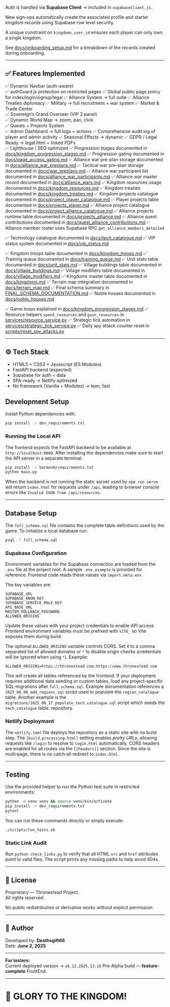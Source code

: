
Auth is handled via **Supabase Client** → included in `supabaseClient.js`.

New sign-ups automatically create the associated profile and starter kingdom
records using Supabase row level security.

A unique constraint on `kingdoms.user_id` ensures each player can only
own a single kingdom.

See [docs/onboarding_setup.md](docs/onboarding_setup.md) for a breakdown of
the records created during onboarding.

---

## ✅ Features Implemented

✅ Dynamic Navbar (auth-aware)  
✅ authGuard.js protection on restricted pages
✅ Global public page policy for index/login/signup/legal
✅ Alliance System → full suite
✅ Alliance Treaties diplomacy
✅ Military → full recruitment + war system
✅ Market & Trade Center  
✅ Sovereign’s Grand Overseer (VIP 2 panel)  
✅ Dynamic World Map → zoom, pan, click  
✅ Quests + Projects System  
✅ Admin Dashboard → full logs + actions
✅ Comprehensive audit log of player and admin activity
✅ Seasonal Effects → dynamic
✅ GDPR / Legal Ready → legal.html + linked PDFs  
✅ Lighthouse / SEO optimized
✅ Progression stages documented in [docs/kingdom_progression_stages.md](docs/kingdom_progression_stages.md)
✅ Progression gating documented in [docs/page_access_gating.md](docs/page_access_gating.md)
✅ Alliance war pre-plan storage documented in [docs/alliance_war_preplans.md](docs/alliance_war_preplans.md)
✅ Tactical war pre-plan storage documented in [docs/war_preplans.md](docs/war_preplans.md)
✅ Alliance war participant list documented in [docs/alliance_war_participants.md](docs/alliance_war_participants.md)
✅ Alliance war master record documented in [docs/alliance_wars.md](docs/alliance_wars.md)
✅ Kingdom resources usage documented in [docs/kingdom_resources.md](docs/kingdom_resources.md)
✅ Kingdom treaties documented in [docs/kingdom_treaties.md](docs/kingdom_treaties.md)
✅ Kingdom projects catalogue documented in [docs/project_player_catalogue.md](docs/project_player_catalogue.md)
✅ Player projects table documented in [docs/projects_player.md](docs/projects_player.md)
✅ Alliance project catalogue documented in [docs/project_alliance_catalogue.md](docs/project_alliance_catalogue.md)
✅ Alliance projects runtime table documented in [docs/projects_alliance.md](docs/projects_alliance.md)
✅ Alliance quest contributions documented in [docs/quest_alliance_contributions.md](docs/quest_alliance_contributions.md)
✅ Alliance member roster uses Supabase RPC `get_alliance_members_detailed`


✅ Technology catalogue documented in [docs/tech_catalogue.md](docs/tech_catalogue.md)
✅ VIP status system documented in [docs/vip_status.md](docs/vip_status.md)

✅ Kingdom troops table documented in [docs/kingdom_troops.md](docs/kingdom_troops.md)
✅ Training queue documented in [docs/training_queue.md](docs/training_queue.md)
✅ Unit stats table documented in [docs/unit_stats.md](docs/unit_stats.md)
✅ Village buildings table documented in [docs/village_buildings.md](docs/village_buildings.md)
✅ Village modifiers table documented in [docs/village_modifiers.md](docs/village_modifiers.md)
✅ Kingdoms master table documented in [docs/kingdoms.md](docs/kingdoms.md)
✅ Terrain map integration documented in [docs/terrain_map.md](docs/terrain_map.md)
✅ Final schema summary in [FINAL_SCHEMA_DOCUMENTATION.md](FINAL_SCHEMA_DOCUMENTATION.md)
✅ Noble houses documented in [docs/noble_houses.md](docs/noble_houses.md)

✅ Game loops explained in [docs/kingdom_progression_stages.md](docs/kingdom_progression_stages.md#high-level-game-loops)
✅ Resource helpers `spend_resources` and `gain_resources` in [services/resource_service.py](services/resource_service.py)
✅ Strategic tick automation in [services/strategic_tick_service.py](services/strategic_tick_service.py)
✅ Daily spy attack counter reset in [scripts/reset_spy_attacks.py](scripts/reset_spy_attacks.py)



---

## ⚙️ Tech Stack

- HTML5 + CSS3 + Javascript (ES Modules)
- FastAPI backend (expected)
- Supabase for auth + data
- SPA-ready → Netlify optimized
- No framework (Vanilla + Modules) → lean, fast


## Development Setup

Install Python dependencies with:
```bash
pip install -r dev_requirements.txt
```

### Running the Local API

The frontend expects the FastAPI backend to be available at
`http://localhost:8000`. After installing the dependencies make sure to start the
API server in a separate terminal:

```bash
pip install -r backend/requirements.txt
python main.py
```

When the backend is not running the static server used by `npm run serve` will
return `index.html` for requests under `/api`, leading to browser console errors
like `Invalid JSON from /api/resources`.

---

## Database Setup

The `full_schema.sql` file contains the complete table definitions used by the
game. To initialize a local database run:

```bash
psql -f full_schema.sql
```

### Supabase Configuration

Environment variables for the Supabase connection are loaded from the `.env` file at the project root. A sample `.env.example` is provided for reference. Frontend code reads these values via `import.meta.env`.

The key variables are:

```
SUPABASE_URL
SUPABASE_ANON_KEY
SUPABASE_SERVICE_ROLE_KEY
API_BASE_URL
MASTER_ROLLBACK_PASSWORD
ALLOWED_ORIGINS
```

Update these values with your project credentials to enable API access. Frontend
environment variables must be prefixed with `VITE_` so Vite exposes them during
build.

The optional `ALLOWED_ORIGINS` variable controls CORS. Set it to a comma
separated list of allowed domains or `*` to disable origin checks (credentials
will be ignored when using `*`).
Example:
```
ALLOWED_ORIGINS=https://thronestead.com,https://www.thronestead.com
```

This will create all tables referenced by the frontend.
If your deployment requires additional data seeding or custom tables, load any project-specific SQL migrations after `full_schema.sql`. Example documentation references a `2025_06_08_add_regions.sql` script used to populate the `region_catalogue` table. Another example is the `migrations/2025_06_17_populate_tech_catalogue.sql` script which seeds the `tech_catalogue` table.
repository.

### Netlify Deployment

The `netlify.toml` file deploys the repository as a static site with no build
step. The `[build.processing.html]` setting enables *pretty URLs*, allowing
requests like `/login` to resolve to `login.html` automatically. CORS headers are
enabled for all routes via the `[[headers]]` section. Since the site is
multi‑page, there is
no catch‑all redirect to `index.html`.

---

## Testing

Use the provided helper to run the Python test suite in restricted environments:

```bash
python -m venv venv && source venv/bin/activate
pip install -r dev_requirements.txt
pytest
```

You can run these commands directly or simply execute:

```bash
./scripts/run_tests.sh
```
### Static Link Audit

Run `python check_links.py` to verify that all HTML `src` and `href` attributes point to valid files. The script prints any missing paths to help avoid 404s.


---

## 📝 License

Proprietary — Thronestead Project.  
All rights reserved.

No public redistribution or derivative works without explicit permission.

---

## 👑 Author

Developed by: **Deathsgift66**  
Date: **June 2, 2025**

---

**For testers:**  
Current deployed version → `v6.12.2025.13.16`
Pre-Alpha build — **feature-complete** FrontEnd.

---

# 🚀 GLORY TO THE KINGDOM!
